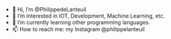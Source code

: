 - 👋 Hi, I’m @PhilippedeLanteuil
- 👀 I’m interested in IOT, Development, Machine Learning, etc.
- 🌱 I’m currently learning other programming languages.
- 📫 How to reach me: my Instagram @philippelanteuil

<!---
PhilippedeLanteuil/PhilippedeLanteuil is a ✨ special ✨ repository because its `README.md` (this file) appears on your GitHub profile.
You can click the Preview link to take a look at your changes.
--->
